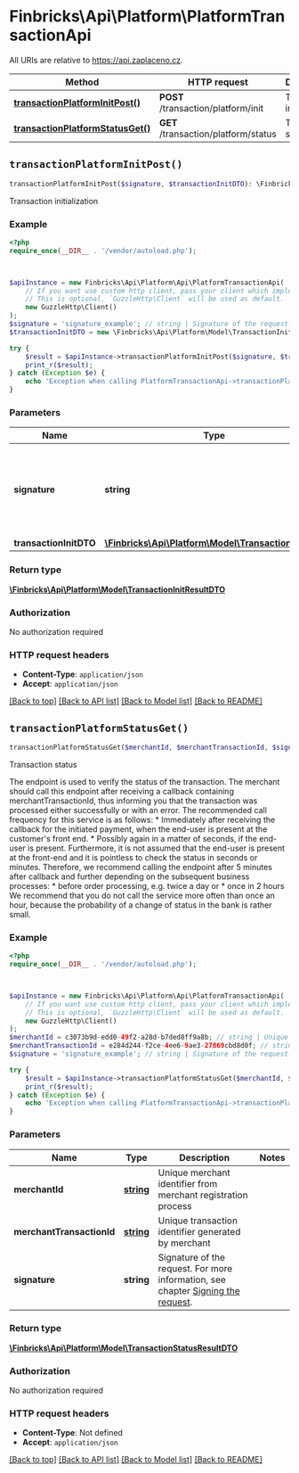 # Finbricks\Api\Platform\PlatformTransactionApi

All URIs are relative to https://api.zaplaceno.cz.

Method | HTTP request | Description
------------- | ------------- | -------------
[**transactionPlatformInitPost()**](PlatformTransactionApi.md#transactionPlatformInitPost) | **POST** /transaction/platform/init | Transaction initialization
[**transactionPlatformStatusGet()**](PlatformTransactionApi.md#transactionPlatformStatusGet) | **GET** /transaction/platform/status | Transaction status


## `transactionPlatformInitPost()`

```php
transactionPlatformInitPost($signature, $transactionInitDTO): \Finbricks\Api\Platform\Model\TransactionInitResultDTO
```

Transaction initialization

### Example

```php
<?php
require_once(__DIR__ . '/vendor/autoload.php');



$apiInstance = new Finbricks\Api\Platform\Api\PlatformTransactionApi(
    // If you want use custom http client, pass your client which implements `GuzzleHttp\ClientInterface`.
    // This is optional, `GuzzleHttp\Client` will be used as default.
    new GuzzleHttp\Client()
);
$signature = 'signature_example'; // string | Signature of the request. For more information, see chapter [Signing the request](#section/Security/Signing-the-request).
$transactionInitDTO = new \Finbricks\Api\Platform\Model\TransactionInitDTO(); // \Finbricks\Api\Platform\Model\TransactionInitDTO

try {
    $result = $apiInstance->transactionPlatformInitPost($signature, $transactionInitDTO);
    print_r($result);
} catch (Exception $e) {
    echo 'Exception when calling PlatformTransactionApi->transactionPlatformInitPost: ', $e->getMessage(), PHP_EOL;
}
```

### Parameters

Name | Type | Description  | Notes
------------- | ------------- | ------------- | -------------
 **signature** | **string**| Signature of the request. For more information, see chapter [Signing the request](#section/Security/Signing-the-request). |
 **transactionInitDTO** | [**\Finbricks\Api\Platform\Model\TransactionInitDTO**](../Model/TransactionInitDTO.md)|  |

### Return type

[**\Finbricks\Api\Platform\Model\TransactionInitResultDTO**](../Model/TransactionInitResultDTO.md)

### Authorization

No authorization required

### HTTP request headers

- **Content-Type**: `application/json`
- **Accept**: `application/json`

[[Back to top]](#) [[Back to API list]](../../README.md#endpoints)
[[Back to Model list]](../../README.md#models)
[[Back to README]](../../README.md)

## `transactionPlatformStatusGet()`

```php
transactionPlatformStatusGet($merchantId, $merchantTransactionId, $signature): \Finbricks\Api\Platform\Model\TransactionStatusResultDTO
```

Transaction status

The endpoint is used to verify the status of the transaction. The merchant should call this endpoint after receiving a callback containing merchantTransactionId, thus informing you that the transaction was processed either successfully or with an error.  The recommended call frequency for this service is as follows:  * Immediately after receiving the callback for the initiated payment, when the end-user is present at the customer's front end. * Possibly again in a matter of seconds, if the end-user is present.  Furthermore, it is not assumed that the end-user is present at the front-end and it is pointless to check the status in seconds or minutes. Therefore, we recommend calling the endpoint after 5 minutes after callback and further depending on the subsequent business processes: * before order processing, e.g. twice a day or * once in 2 hours  We recommend that you do not call the service more often than once an hour, because the probability of a change of status in the bank is rather small.

### Example

```php
<?php
require_once(__DIR__ . '/vendor/autoload.php');



$apiInstance = new Finbricks\Api\Platform\Api\PlatformTransactionApi(
    // If you want use custom http client, pass your client which implements `GuzzleHttp\ClientInterface`.
    // This is optional, `GuzzleHttp\Client` will be used as default.
    new GuzzleHttp\Client()
);
$merchantId = c3073b9d-edd0-49f2-a28d-b7ded8ff9a8b; // string | Unique merchant identifier from merchant registration process
$merchantTransactionId = e284d244-f2ce-4ee6-9ae3-27869cbd8d0f; // string | Unique transaction identifier generated by merchant
$signature = 'signature_example'; // string | Signature of the request. For more information, see chapter [Signing the request](#section/Security/Signing-the-request).

try {
    $result = $apiInstance->transactionPlatformStatusGet($merchantId, $merchantTransactionId, $signature);
    print_r($result);
} catch (Exception $e) {
    echo 'Exception when calling PlatformTransactionApi->transactionPlatformStatusGet: ', $e->getMessage(), PHP_EOL;
}
```

### Parameters

Name | Type | Description  | Notes
------------- | ------------- | ------------- | -------------
 **merchantId** | [**string**](../Model/.md)| Unique merchant identifier from merchant registration process |
 **merchantTransactionId** | [**string**](../Model/.md)| Unique transaction identifier generated by merchant |
 **signature** | **string**| Signature of the request. For more information, see chapter [Signing the request](#section/Security/Signing-the-request). |

### Return type

[**\Finbricks\Api\Platform\Model\TransactionStatusResultDTO**](../Model/TransactionStatusResultDTO.md)

### Authorization

No authorization required

### HTTP request headers

- **Content-Type**: Not defined
- **Accept**: `application/json`

[[Back to top]](#) [[Back to API list]](../../README.md#endpoints)
[[Back to Model list]](../../README.md#models)
[[Back to README]](../../README.md)
